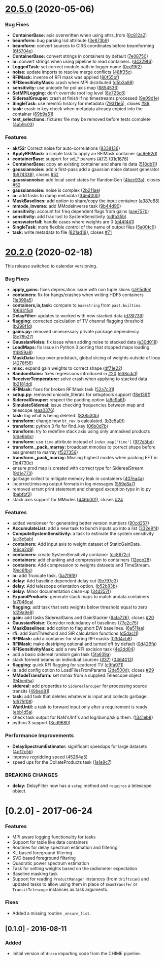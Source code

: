 # [20.5.0](https://github.com/radiocosmology/draco/compare/v20.2.0...v20.5.0) (2020-05-06)


### Bug Fixes

* **ContainerBase:** axis overwritten when using attrs_from ([0c812a2](https://github.com/radiocosmology/draco/commit/0c812a2f4454f86dee2237d1798c7c6e5827fc50))
* **beamform:** bug parsing lsd attribute ([3e873b9](https://github.com/radiocosmology/draco/commit/3e873b91260ebdc2d931fa362ddcbc5b98ec23be))
* **beamform:** convert sources to CIRS coordinates before beamforming ([6f5704e](https://github.com/radiocosmology/draco/commit/6f5704e106e023ce9ba49737546a51471ae643be))
* **ContainerBase:** convert strings in containers by default ([7e08750](https://github.com/radiocosmology/draco/commit/7e08750726e344d7e940a3fdcc61d2208db46341))
* **io:** convert strings when using pipeline to read containers. ([d4329f6](https://github.com/radiocosmology/draco/commit/d4329f6f05dad622f4afb7c57acd02bd3aff243c))
* **LoggedTask:** set correct module path in logger name ([0cd19f2](https://github.com/radiocosmology/draco/commit/0cd19f2994238e6f46ac492ee0ac539e5a87eb73))
* **noise:** update imports to resolve merge conflicts ([48ff35c](https://github.com/radiocosmology/draco/commit/48ff35c12594c64e4e7acb863aed8eb25e8d2b66))
* **RFIMask:** inverse of RFI mask was applied ([80f55bf](https://github.com/radiocosmology/draco/commit/80f55bf69288c744be8f0b0677b5b01cae7cba5c))
* **RFISensitivityMask:** crash when MPI distributed ([d5b3a88](https://github.com/radiocosmology/draco/commit/d5b3a88399ee5af6438faa460e42213bbbc34ec2))
* **sensitivity:** use unicode for pol axis map ([8854536](https://github.com/radiocosmology/draco/commit/88545369ede09fc754b080403780c444d4ca4e43))
* **SetMPILogging:** don't override root log level ([8e723c6](https://github.com/radiocosmology/draco/commit/8e723c6e0db1d51de13d1255acac8983fcb9046a))
* **SiderealGrouper:** crash at finish if no timestreams processed ([9e09d1e](https://github.com/radiocosmology/draco/commit/9e09d1e4b7f30585d0037bdd44a47cca056ac40c))
* **SingleTask:** use memh5 history for metadata ([79311e5](https://github.com/radiocosmology/draco/commit/79311e51ddae0e997acdfef29b1795af3ba43671)), closes [#88](https://github.com/radiocosmology/draco/issues/88)
* **task:** crash in key check when metadata already copied into the container ([69b9a51](https://github.com/radiocosmology/draco/commit/69b9a51507bdf81ac2b90ecdb2c482c7dcc9f28f))
* **test_selections:** fixtures file may be removed before tests complete ([4ab9c03](https://github.com/radiocosmology/draco/commit/4ab9c033c0de8bf0f2e8d335840a6594d71bf64f))


### Features

* **ak/52:** Correct noise for auto-correlations ([8338136](https://github.com/radiocosmology/draco/commit/8338136dc4348d063634c7c77beeae3cd952aa36))
* **ApplyRFIMask:** a simple task to apply an RFIMask container ([ac9e92d](https://github.com/radiocosmology/draco/commit/ac9e92d3985cf232692e9a79b1e3e66ee0eeebed))
* **containerBase:** support for sel_* params ([#77](https://github.com/radiocosmology/draco/issues/77)) ([01c1676](https://github.com/radiocosmology/draco/commit/01c16763a5221d814dec567e70ef02b196873bbf))
* **ContainerBase:** copy an existing container and share its data ([518db11](https://github.com/radiocosmology/draco/commit/518db119d585a466289704057799611171d4575f))
* **gaussiannoise:** add a first-pass add a gaussian noise dataset generator ([b974338](https://github.com/radiocosmology/draco/commit/b97433886150818cdf53ea32bdb59b4ddb2fff0d)), closes [#52](https://github.com/radiocosmology/draco/issues/52)
* **gaussiannoise:** add local seed states for RandomGen ([4bec93a](https://github.com/radiocosmology/draco/commit/4bec93a1009945bb7e731905229e1add5937d25f)), closes [#52](https://github.com/radiocosmology/draco/issues/52)
* **gaussiannoise:** noise is complex ([2b211ae](https://github.com/radiocosmology/draco/commit/2b211ae5200555ac0e6c9134b16cb69c164bf396))
* **io:** add tasks to dump metadata ([34e4000](https://github.com/radiocosmology/draco/commit/34e4000a066d9e76c59d604fe30af5c3a4ab08c1))
* **MaskBaselines:** add option to share/copy the input container ([a387c68](https://github.com/radiocosmology/draco/commit/a387c6829e8c720d414630961838e846313aa014))
* **mmode_inverse:** add MModeInverse task ([9b44d90](https://github.com/radiocosmology/draco/commit/9b44d904eb8560700e56e04e2616c8febcce6588))
* **sensitivity:** account for freq dependent flags from gains ([aae757b](https://github.com/radiocosmology/draco/commit/aae757bdb795989dc12b7862cc5edb016358cdcf))
* **sensitivity:** add frac lost to SystemSensitivity ([cdfa35b](https://github.com/radiocosmology/draco/commit/cdfa35b12a817b133c4bcb79d075eb52df587b5b))
* **senswaterfall:** handle cases where weights are 0 ([d44f441](https://github.com/radiocosmology/draco/commit/d44f44162027074f18787c06075692cf98e7e786))
* **SingleTask:** more flexible control of the name of output files ([5a00fc9](https://github.com/radiocosmology/draco/commit/5a00fc9029530f1cdff578b1026fb7ff9201da7f))
* **task:** write metadata to file ([821ad19](https://github.com/radiocosmology/draco/commit/821ad19f317c52b778ce4506fcd611581dfbc09f)), closes [#71](https://github.com/radiocosmology/draco/issues/71)



# [20.2.0](https://github.com/radiocosmology/draco/compare/v0.2.0...v20.2.0) (2020-02-18)

This release switched to calendar versioning.

### Bug Fixes

* **apply_gains:** fixes deprecation issue with non tuple slices ([c915d6e](https://github.com/radiocosmology/draco/commit/c915d6e388db7dba8e7540f5d4ddbfa2c6d1e086))
* **containers:** fix for hangs/crashes when writing HDF5 containers ([1e399a5](https://github.com/radiocosmology/draco/commit/1e399a523b439f69f6f3d2fe28306e5d3546a499))
* **containers,io,task:** compare to `basestring` from `past.builtins`. ([066315d](https://github.com/radiocosmology/draco/commit/066315d3a8d46c726b015c9a61dbbc8dcf579191))
* **DelayFilter:** updates to worked with new stacked data ([d78f739](https://github.com/radiocosmology/draco/commit/d78f739d57905b6cf8ee35eafee8b1f571478b4d))
* **flagging:** corrected calculation of TV channel flagging threshold ([b398f1d](https://github.com/radiocosmology/draco/commit/b398f1df7c13fef55a1103599514ba4252446c77))
* **gains.py:** removed unnecessary private package dependency ([8c78b27](https://github.com/radiocosmology/draco/commit/8c78b2715b40099f1cc791a83100c627afb59525))
* **GaussianNoise:** fix issue when adding noise to stacked data ([e30d018](https://github.com/radiocosmology/draco/commit/e30d0186de73ed256ce75620c691f9556752b184))
* **LoadMaps:** fix issue in Python 3 porting that stopped maps loading ([f4859a8](https://github.com/radiocosmology/draco/commit/f4859a8e45149a61984a52310fbffeb81a53eaf2))
* **MaskData:** loop over prodstack, global slicing of weights outside of loop ([4278f56](https://github.com/radiocosmology/draco/commit/4278f5602a953c17ff5b68fbd678788b954a61c6))
* **misc:** expand gain weights to correct shape ([df71e22](https://github.com/radiocosmology/draco/commit/df71e22fc14788b8635b92d093d7e4f8bbf60cb5))
* **RandomGains:** fixes regressions introduced in [#20](https://github.com/radiocosmology/draco/issues/20) ([e38cdc1](https://github.com/radiocosmology/draco/commit/e38cdc194c5c5aa6cec20f13951ac6fe6006a715))
* **ReceiverTemperature:** solve crash when applying to stacked data ([b2181dd](https://github.com/radiocosmology/draco/commit/b2181dd3c149453d2d33a93e0ee45379851040b9))
* **RFIMask:** fixes for broken RFIMask task ([52a7c31](https://github.com/radiocosmology/draco/commit/52a7c31426e2968bc4c60c76e0337f3ec7098720))
* **setup.py:** removed unicode_literals for setuptools support ([f8e139f](https://github.com/radiocosmology/draco/commit/f8e139f9da66270770c334776c0e1ede10fafb08))
* **SiderealGrouper:** respect the padding option ([a8c9a6f](https://github.com/radiocosmology/draco/commit/a8c9a6f7820437b55372889db1b48783212fa00d))
* **SimulateSidereal:** issue checking frequencies between map and telescope ([eaa0376](https://github.com/radiocosmology/draco/commit/eaa0376fbbdbe06772cbcba0fd6bbd8a28145fb5))
* **task:** log what is being deleted. ([838530b](https://github.com/radiocosmology/draco/commit/838530b3ca7fb74835d7253dbcf0580f5ad4f6dc))
* **transform:** change how `bt_rev` is calculated. ([b3c5a0f](https://github.com/radiocosmology/draco/commit/b3c5a0f1813561c227b3460044661f9db9f9a38f))
* **transform:** python 3 fix for find_key ([06b0d7b](https://github.com/radiocosmology/draco/commit/06b0d7bd7bbbb8666b53c0a2ed73134dd8419983))
* **transform:** try to redefine stack axis using only unmasked products ([dde6b6c](https://github.com/radiocosmology/draco/commit/dde6b6c128eca3adf41b04eef65404550b37b0c4))
* **transform:** use `time` attribute instead of `index_map['time']` ([977d5bd](https://github.com/radiocosmology/draco/commit/977d5bdb620c0d810bb52f0e08a01b6f44d7f57b))
* **transform._pack_marray:** broadcast mmodes to correct shape before assignment to marray ([f527356](https://github.com/radiocosmology/draco/commit/f52735643379917629dbdcfa72b6aa0be2798268))
* **transform._pack_marray:** Missing highest modes when packing FFT in ([1d4730e](https://github.com/radiocosmology/draco/commit/1d4730e99796bf43d873f7ecae738aa6aef90329))
* ensure prod map is created with correct type for SiderealStream ([9d1e773](https://github.com/radiocosmology/draco/commit/9d1e773e1b9d163a9dddd0e0185f20358b566555))
* garbage collect to mitigate memory leak in containers ([407ea4a](https://github.com/radiocosmology/draco/commit/407ea4acdef9f1aaec72d203d68a219c20f16400))
* incorrect/missing output formats in log messages ([559e8a7](https://github.com/radiocosmology/draco/commit/559e8a7cbfca105f374f29f52440aaded250cca8))
* removed errant print statement and changed exception type in io.py ([babfbf2](https://github.com/radiocosmology/draco/commit/babfbf22773932e6a8d9161081da15380b881610))
* stack axis support for MModes ([446b001](https://github.com/radiocosmology/draco/commit/446b0010d8f157e85af0acb1ed01dc501b6147d8)), closes [#24](https://github.com/radiocosmology/draco/issues/24)


### Features

* added versioneer for generating better version numbers ([90cd257](https://github.com/radiocosmology/draco/commit/90cd25793c9403f5565fc767eef5107492bd603b))
* **AccumulateList:** add a new task to bunch inputs up into a list ([332e9f4](https://github.com/radiocosmology/draco/commit/332e9f48fed39a05d25c76f666cbf187cd08c1a6))
* **ComputeSystemSensitivity:** a task to estimate the system sensitivity ([ac3e5ab](https://github.com/radiocosmology/draco/commit/ac3e5ab8dd44cb8d9b22145fd179222ea9c52283))
* **containers:** Add input axis to weight dataset of StaticGainData. ([e6ca2d9](https://github.com/radiocosmology/draco/commit/e6ca2d9423de004c1cc5acb6fd4e80617d3b3ba2))
* **containers:** create SystemSensitivity container ([cc8672c](https://github.com/radiocosmology/draco/commit/cc8672c0c174e411014921b575656c329b367ae5))
* **containers:** add chunking and compression to containers ([12ece28](https://github.com/radiocosmology/draco/commit/12ece28ed2b1f542bbcfc33e899fe76415f7260a))
* **containers:** Add compression to weights datasets and TimeStream. ([9ec6fbc](https://github.com/radiocosmology/draco/commit/9ec6fbc604575082e518e35d87b541b4a362350a))
* **io:** add Truncate task. ([5a7f9f8](https://github.com/radiocosmology/draco/commit/5a7f9f8fb7570567e9cbb8100f9b666a79e0910a))
* **delay:** Add baseline dependent delay cut ([9e797c3](https://github.com/radiocosmology/draco/commit/9e797c3fe98917ecfba4401db34f2b7a868d5a0d))
* **delay:** Add telescope orientation option. ([b52b83b](https://github.com/radiocosmology/draco/commit/b52b83b1699897d41c02ee390101116e9954841a))
* **delay:** Minor documentation clean-up ([34d257f](https://github.com/radiocosmology/draco/commit/34d257fc1a57c9f0cb898975af65a14fd456c083))
* **ExpandProducts:** generate stack maps to match andata containers ([a7046ca](https://github.com/radiocosmology/draco/commit/a7046ca31a3d76a6aaa48ae8129f65b03d19c0b6))
* **flagging:** add task that sets weights below threshold equal to zero ([d29a9e8](https://github.com/radiocosmology/draco/commit/d29a9e8dde236d751dd177f6b433a2598b86aba8))
* **gain:** add tasks SiderealGains and GainStacker ([9afa726](https://github.com/radiocosmology/draco/commit/9afa726f99797984f4d1d6919b8f8eadf0623d82)), closes [#20](https://github.com/radiocosmology/draco/issues/20)
* **GaussianNoise:** Consider redundancy of baselines ([77e2c75](https://github.com/radiocosmology/draco/commit/77e2c7510e525ea8a97b3a1af106cc4141b7da1f))
* **MaskBaselines:** add option to flag short EW baselines. ([6a511aa](https://github.com/radiocosmology/draco/commit/6a511aa1aa20b5e1b3a39b32f6ae1b7307db6653))
* **rfi:** add SumThreshold and SIR calculation functions ([d5dac11](https://github.com/radiocosmology/draco/commit/d5dac116400b60e802eeb2f2b7357ee1f3d91b7e))
* **RFIMask:** add a container for storing RFI masks ([03d4cb8](https://github.com/radiocosmology/draco/commit/03d4cb8be507db5a215719264b86514893855ade))
* **RFIMask:** make destriping optional and turned off by default ([0d426fa](https://github.com/radiocosmology/draco/commit/0d426fac7cd93e4814da212c2f0e3f6427fdfa4d))
* **RFISensitivityMask:** add a new RFI excision task ([4e2dd04](https://github.com/radiocosmology/draco/commit/4e2dd04e2257c94ccbea016b3a4114ef5df59bdd))
* add a basic sidereal random gain task ([5fa639a](https://github.com/radiocosmology/draco/commit/5fa639a067e518a0cae1d5502c558ee9a67c7473))
* stack formed beams on individual sources ([#37](https://github.com/radiocosmology/draco/issues/37)) ([0464013](https://github.com/radiocosmology/draco/commit/0464013ab0db716a4c7afa2aba4b2e00b978c760))
* **flagging:** quick RFI flagging for scattered TV ([c9fa971](https://github.com/radiocosmology/draco/commit/c9fa971655ed97fb75e4e3ea55d0b0db91971caf))
* **io:** add config option to LoadFilesFromParams ([2de500d](https://github.com/radiocosmology/draco/commit/2de500db7f82b738dc8653307a5384cf60ebfc85)), closes [#29](https://github.com/radiocosmology/draco/issues/29)
* **MModeTransform:** set mmax from a supplied Telescope object ([94bed5a](https://github.com/radiocosmology/draco/commit/94bed5aeebd1b048015fefb0fc32e048492a94e4))
* **sidereal:** add properties to `SiderealGrouper` for processing source transits ([49bed81](https://github.com/radiocosmology/draco/commit/49bed8186d162003003128ca914476e7ec34ed2e))
* **task:** add task that deletes whatever is input and collects garbage. ([d575f08](https://github.com/radiocosmology/draco/commit/d575f08bd1965cb80d3d31adfd912c2d79901074))
* **WaitUntil:** a task to forward input only after a requirement is ready ([ebb1d5a](https://github.com/radiocosmology/draco/commit/ebb1d5ae94f765029c209dfc13451407b752a8a8))
* check task output for NaN's/Inf's and log/dump/skip them. ([1341eb8](https://github.com/radiocosmology/draco/commit/1341eb8cf6a6ab6fa23406d5d16943fd890b8011))
* python 3 support ([3cd9680](https://github.com/radiocosmology/draco/commit/3cd9680d910d7bd95b1c031e44bc809a3c19ce6e))


### Performance Improvements

* **DelaySpectrumEstimator:** significant speedups for large datasets ([4df2c5b](https://github.com/radiocosmology/draco/commit/4df2c5b94906a6e534927c8cf6eb09323ef8e523))
* improve regridding speed ([45264a5](https://github.com/radiocosmology/draco/commit/45264a593e50be3458694d21b192471d56c13d42))
* speed ups for the CollateProducts task ([1a1e9c7](https://github.com/radiocosmology/draco/commit/1a1e9c7e47aa48a441c89c1bae675cc5a600f9c4))


### BREAKING CHANGES

* **delay:** DelayFilter now has a `setup` method and `requires` a telescope object.


# [0.2.0] - 2017-06-24

### Features

* MPI aware logging functionality for tasks
* Support for table like data containers
* Routines for delay spectrum estimation and filtering
* KL based foreground filtering
* SVD based foreground filtering
* Quadratic power spectrum estimation
* Task for setting weights based on the radiometer expectation
* Baseline masking task
* Support for reading `ProductManager` instances (from `driftscan`) and updated
  tasks to allow using them in place of `BeamTransfer` or `TransitTelescope`
  instances as task arguments.

### Fixes

* Added a missing routine `_ensure_list`.


## [0.1.0] - 2016-08-11

### Added

* Initial version of `draco` importing code from the CHIME pipeline.
